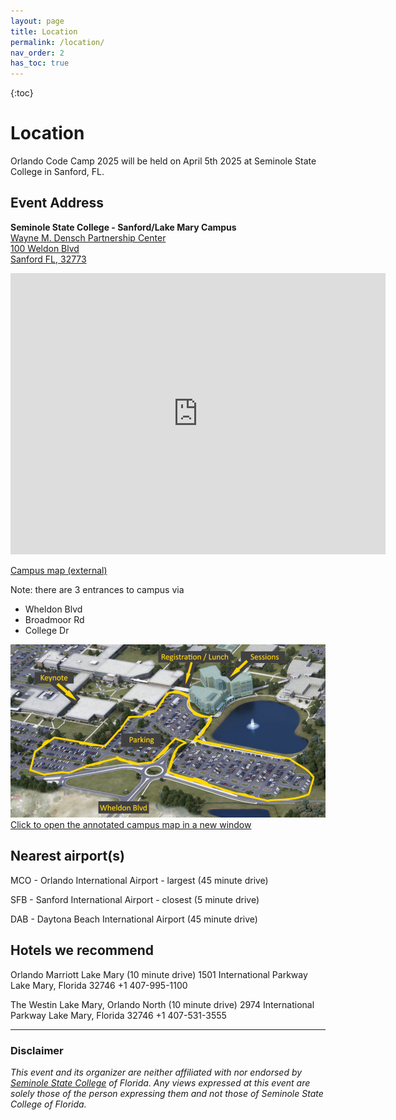 ```yaml
---
layout: page
title: Location
permalink: /location/
nav_order: 2
has_toc: true
---
```


{:toc}

# Location

<p />

Orlando Code Camp 2025 will be held on April 5th 2025 at Seminole State College in Sanford, FL.

## Event Address

<p>
  <strong>Seminole State College - Sanford/Lake Mary Campus</strong><br/>
  <a href="https://maps.google.com/?q=Wayne+M.+Densch+Partnership+Center,+Seminole+State+College,+100+Weldon+Blvd,+Sanford+FL+32773" target="_blank">
    Wayne M. Densch Partnership Center<br />
    100 Weldon Blvd<br/>
    Sanford FL, 32773
  </a>
</p>

<!-- [Google Maps (external)](https://maps.app.goo.gl/Y85J2V6d3RyRTnPe7){:target="_blank"} -->

<iframe src="https://www.google.com/maps/embed?pb=!1m18!1m12!1m3!1d1749.0897107327119!2d-81.30701413734684!3d28.744059558742478!2m3!1f0!2f0!3f0!3m2!1i1024!2i768!4f13.1!3m3!1m2!1s0x88e76d180ab1b97b%3A0xd7369878036400a1!2sWayne%20M.%20Densch%20Partnership%20Center!5e0!3m2!1sen!2sus!4v1663965771738!5m2!1sen!2sus" width="600" height="450" style="border:0;" allowfullscreen="" loading="lazy" referrerpolicy="no-referrer-when-downgrade"></iframe>

<a href="https://maps.seminolestate.edu/#!BLD_2016012779162" target="_blank">Campus map (external)</a>

Note: there are 3 entrances to campus via

+ Wheldon Blvd
+ Broadmoor Rd
+ College Dr

<a href="/assets/img/maps/Seminole State Landmarks - Full-Size.png" alt="Full Size Map of Event Landmarks at Seminole State" target="_blank">
  <img src="/assets/img/maps/Seminole State Landmarks - Thumbnail.png"  alt="Thumbnail Map of Event Landmarks at Seminole State" />
  Click to open the annotated campus map in a new window
</a>

## Nearest airport(s)

MCO - Orlando International Airport - largest (45 minute drive)

SFB - Sanford International Airport - closest (5 minute drive)

DAB - Daytona Beach International Airport (45 minute drive)

## Hotels we recommend

Orlando Marriott Lake Mary (10 minute drive)
1501 International Parkway
Lake Mary, Florida 32746
+1 407-995-1100

<p />

The Westin Lake Mary, Orlando North (10 minute drive)
2974 International Parkway
Lake Mary, Florida 32746
+1 407-531-3555

---
<h3 id=disclaimer>Disclaimer</h3>
 <p><em>This event and its organizer are neither affiliated with nor endorsed by <a href="https://www.seminolestate.edu/slm" target="_blank">Seminole State College</a> of Florida. Any views expressed at this event are solely those of the person expressing them and not those of Seminole State College of Florida.</em></p>

